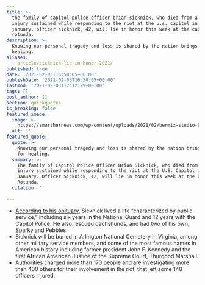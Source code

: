 ```yaml
---
title: >-
  the family of capitol police officer brian sicknick, who died from a head
  injury sustained while responding to the riot at the u.s. capitol in early
  january. officer sicknick, 42, will lie in honor this week at the capitol
  rotunda.
description: >-
  Knowing our personal tragedy and loss is shared by the nation brings hope for
  healing.
aliases:
  - article/sicknick-lie-in-honor-2021/
published: true
date: '2021-02-03T16:50:05+00:00'
publishDate: '2021-02-03T16:50:05+00:00'
lastmod: '2021-02-03T17:12:29+00:00'
tags: []
post_author: []
section: quickquotes
is_breaking: false
featured_image:
  image: >-
    https://smarthernews.com/wp-content/uploads/2021/02/bermix-studio-E6A1DWI-IXM-unsplash-1024x683.jpg
  alt: ''
featured_quote:
  quote: >-
    Knowing our personal tragedy and loss is shared by the nation brings hope
    for healing.
  summary: >-
    The family of Capitol Police Officer Brian Sicknick, who died from a head
    injury sustained while responding to the riot at the U.S. Capitol in early
    January. Officer Sicknick, 42, will lie in honor this week at the Capitol
    Rotunda.
  citation: ''

---
```

*   [According to his obituary,](\"https://www.dignitymemorial.com/obituaries/springfield-va/brian-sicknick-9992015\") Sicknick lived a life “characterized by public service,” including six years in the National Guard and 12 years with the Capitol Police. He also rescued dachshunds, and had two of his own, Sparky and Pebbles.
*   Sicknick will be buried in Arlington National Cemetery in Virginia, among other military service members, and some of the most famous names in American history including former president John F. Kennedy and the first African American Justice of the Supreme Court, Thurgood Marshall.
*   Authorities charged more than 170 people and are investigating more than 400 others for their involvement in the riot, that left some 140 officers injured.